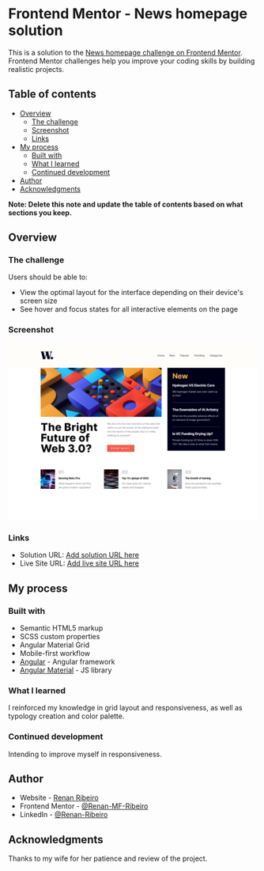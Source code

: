 # Frontend Mentor - News homepage solution

This is a solution to the [News homepage challenge on Frontend Mentor](https://www.frontendmentor.io/challenges/news-homepage-H6SWTa1MFl). Frontend Mentor challenges help you improve your coding skills by building realistic projects. 

## Table of contents

- [Overview](#overview)
  - [The challenge](#the-challenge)
  - [Screenshot](#screenshot)
  - [Links](#links)
- [My process](#my-process)
  - [Built with](#built-with)
  - [What I learned](#what-i-learned)
  - [Continued development](#continued-development)
- [Author](#author)
- [Acknowledgments](#acknowledgments)

**Note: Delete this note and update the table of contents based on what sections you keep.**

## Overview

### The challenge

Users should be able to:

- View the optimal layout for the interface depending on their device's screen size
- See hover and focus states for all interactive elements on the page

### Screenshot

![Desktop](./screenshot.png)



### Links

- Solution URL: [Add solution URL here](https://your-solution-url.com)
- Live Site URL: [Add live site URL here](https://your-live-site-url.com)

## My process

### Built with

- Semantic HTML5 markup
- SCSS custom properties
- Angular Material Grid
- Mobile-first workflow
- [Angular](https://angular.io) - Angular framework
- [Angular Material](https://v14.material.angular.io) - JS library


### What I learned

I reinforced my knowledge in grid layout and responsiveness, as well as typology creation and color palette.
### Continued development

Intending to improve myself in responsiveness.

## Author

- Website - [Renan Ribeiro](https://www.renan-ribeiro.web.app)
- Frontend Mentor - [@Renan-MF-Ribeiro](https://www.frontendmentor.io/profile/Renan-MF-Ribeiro)
- LinkedIn - [@Renan-Ribeiro](https://www.linkedin.com/in/renan-ribeiro-a3916711b/)



## Acknowledgments

Thanks to my wife for her patience and review of the project.
